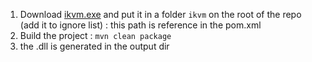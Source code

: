 1. Download [ikvm.exe](https://netcologne.dl.sourceforge.net/project/ikvm/ikvm/7.2.4630.5/ikvmbin-7.2.4630.5.zip) and put it in a folder `ikvm` on the root of the repo (add it to ignore list) : this path is reference in the pom.xml
2. Build the project : `mvn clean package`
3. the .dll is generated in the output dir